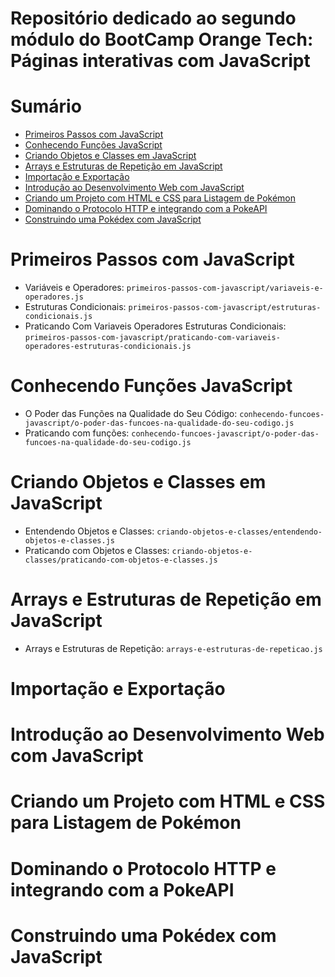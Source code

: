# Repositório dedicado ao segundo módulo do BootCamp Orange Tech: Páginas interativas com JavaScript

# Sumário

- [Primeiros Passos com JavaScript](#primeiros-passos-com-javascript)
- [Conhecendo Funções JavaScript](#conhecendo-funções-javascript)
- [Criando Objetos e Classes em JavaScript](#criando-objetos-e-classes-em-javascript)
- [Arrays e Estruturas de Repetição em JavaScript](#arrays-e-estruturas-de-repetição-em-javascript)
- [Importação e Exportação](#importação-e-exportação)
- [Introdução ao Desenvolvimento Web com JavaScript](#introdução-ao-desenvolvimento-web-com-javascript)
- [Criando um Projeto com HTML e CSS para Listagem de Pokémon](#criando-um-projeto-com-html-e-css-para-listagem-de-pokémon)
- [Dominando o Protocolo HTTP e integrando com a PokeAPI](#dominando-o-protocolo-http-e-integrando-com-a-pokeapi)
- [Construindo uma Pokédex com JavaScript](#construindo-uma-pokédex-com-javascript)

# Primeiros Passos com JavaScript
  - Variáveis e Operadores: `primeiros-passos-com-javascript/variaveis-e-operadores.js`
  - Estruturas Condicionais: `primeiros-passos-com-javascript/estruturas-condicionais.js`
  - Praticando Com Variaveis Operadores Estruturas Condicionais: `primeiros-passos-com-javascript/praticando-com-variaveis-operadores-estruturas-condicionais.js`
# Conhecendo Funções JavaScript
  - O Poder das Funções na Qualidade do Seu Código: `conhecendo-funcoes-javascript/o-poder-das-funcoes-na-qualidade-do-seu-codigo.js`
  - Praticando com funções: `conhecendo-funcoes-javascript/o-poder-das-funcoes-na-qualidade-do-seu-codigo.js`
# Criando Objetos e Classes em JavaScript
  - Entendendo Objetos e Classes: `criando-objetos-e-classes/entendendo-objetos-e-classes.js`
  - Praticando com Objetos e Classes: `criando-objetos-e-classes/praticando-com-objetos-e-classes.js`
# Arrays e Estruturas de Repetição em JavaScript
  - Arrays e Estruturas de Repetição: `arrays-e-estruturas-de-repeticao.js`
# Importação e Exportação
# Introdução ao Desenvolvimento Web com JavaScript
# Criando um Projeto com HTML e CSS para Listagem de Pokémon
# Dominando o Protocolo HTTP e integrando com a PokeAPI
# Construindo uma Pokédex com JavaScript
